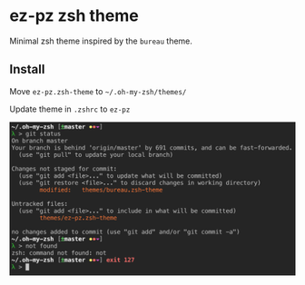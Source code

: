 # ez-pz zsh theme

Minimal zsh theme inspired by the `bureau` theme.

## Install

Move `ez-pz.zsh-theme` to `~/.oh-my-zsh/themes/`

Update theme in `.zshrc` to `ez-pz`

![Screenshot](./screenshot.png)
